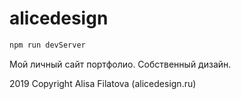 # alicedesign

```bash
npm run devServer
```

Мой личный сайт портфолио. Собственный дизайн.

2019 Copyright Alisa Filatova (alicedesign.ru)
